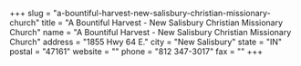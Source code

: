 +++
slug = "a-bountiful-harvest-new-salisbury-christian-missionary-church"
title = "A Bountiful Harvest - New Salisbury Christian Missionary Church"
name = "A Bountiful Harvest - New Salisbury Christian Missionary Church"
address = "1855 Hwy 64 E."
city = "New Salisbury"
state = "IN"
postal = "47161"
website = ""
phone = "812 347-3017"
fax = ""
+++
